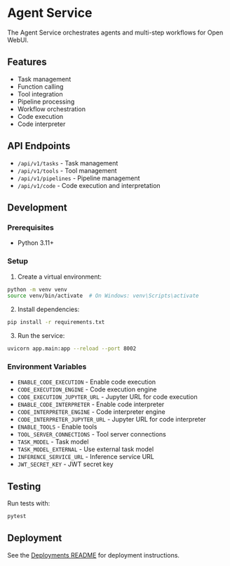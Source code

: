 # Agent Service

The Agent Service orchestrates agents and multi-step workflows for Open WebUI.

## Features

- Task management
- Function calling
- Tool integration
- Pipeline processing
- Workflow orchestration
- Code execution
- Code interpreter

## API Endpoints

- `/api/v1/tasks` - Task management
- `/api/v1/tools` - Tool management
- `/api/v1/pipelines` - Pipeline management
- `/api/v1/code` - Code execution and interpretation

## Development

### Prerequisites

- Python 3.11+

### Setup

1. Create a virtual environment:

```bash
python -m venv venv
source venv/bin/activate  # On Windows: venv\Scripts\activate
```

2. Install dependencies:

```bash
pip install -r requirements.txt
```

3. Run the service:

```bash
uvicorn app.main:app --reload --port 8002
```

### Environment Variables

- `ENABLE_CODE_EXECUTION` - Enable code execution
- `CODE_EXECUTION_ENGINE` - Code execution engine
- `CODE_EXECUTION_JUPYTER_URL` - Jupyter URL for code execution
- `ENABLE_CODE_INTERPRETER` - Enable code interpreter
- `CODE_INTERPRETER_ENGINE` - Code interpreter engine
- `CODE_INTERPRETER_JUPYTER_URL` - Jupyter URL for code interpreter
- `ENABLE_TOOLS` - Enable tools
- `TOOL_SERVER_CONNECTIONS` - Tool server connections
- `TASK_MODEL` - Task model
- `TASK_MODEL_EXTERNAL` - Use external task model
- `INFERENCE_SERVICE_URL` - Inference service URL
- `JWT_SECRET_KEY` - JWT secret key

## Testing

Run tests with:

```bash
pytest
```

## Deployment

See the [Deployments README](../deployments/README.md) for deployment instructions.
